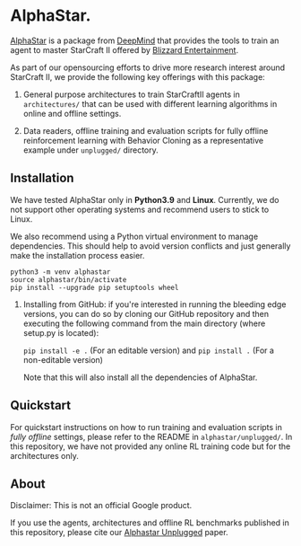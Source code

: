 # AlphaStar.

[AlphaStar](https://github.com/deepmind/alphastar) is a package from
[DeepMind](http://deepmind.com) that provides the tools to train an agent
to master StarCraft II offered by [Blizzard Entertainment](http://blizzard.com).

As part of our opensourcing efforts to drive more research interest around
StarCraft II, we provide the following key offerings with this package:

1. General purpose architectures to train StarCraftII agents in `architectures/`
that can be used with different learning algorithms in online and offline
settings.

2. Data readers, offline training and evaluation scripts for fully offline
reinforcement learning with Behavior Cloning as a representative example under
`unplugged/` directory.


## Installation

We have tested AlphaStar only in **Python3.9** and **Linux**. Currently, we do
not support other operating systems and recommend users to stick to Linux.

We also recommend using a Python virtual environment to manage dependencies.
This should help to avoid version conflicts and just generally make the
installation process easier.

```shell
python3 -m venv alphastar
source alphastar/bin/activate
pip install --upgrade pip setuptools wheel
```

1.  Installing from GitHub: if you're interested in running the bleeding edge
    versions, you can do so by cloning our GitHub repository and then executing
    the following command from the main directory (where setup.py is located):

    `pip install -e .` (For an editable version) and `pip install .` (For a
    non-editable version)

    Note that this will also install all the dependencies of AlphaStar.

## Quickstart

For quickstart instructions on how to run training and evaluation scripts in
*fully offline* settings, please refer to the README in `alphastar/unplugged/`.
In this repository, we have not provided any online RL training code but for the
architectures only.

## About

Disclaimer: This is not an official Google product.

If you use the agents, architectures and offline RL benchmarks published in
this repository, please cite our
[Alphastar Unplugged](https://openreview.net/pdf?id=Np8Pumfoty) paper.
